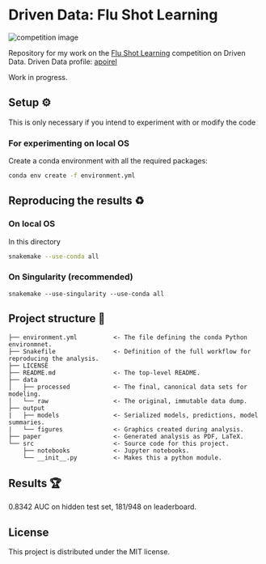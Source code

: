 # Driven Data: Flu Shot Learning

![competition image](https://drivendata-public-assets.s3.amazonaws.com/flu-vaccine.jpg)

Repository for my work on the [Flu Shot Learning](https://www.drivendata.org/competitions/66/flu-shot-learning/) competition on Driven Data.
Driven Data profile: [apoirel](https://www.drivendata.org/users/apoirel/)

Work in progress.

## Setup ⚙

This is only necessary if you intend to experiment with or modify
the code

### For experimenting on local OS

Create a conda environment with all the required packages: 
```sh
conda env create -f environment.yml
```

## Reproducing the results ♻

### On local OS
In this directory
```sh
snakemake --use-conda all
```

### On Singularity (recommended)
```
snakemake --use-singularity --use-conda all
```

## Project structure 📁
```
├── environment.yml          <- The file defining the conda Python environmnet. 
├── Snakefile                <- Definition of the full workflow for reproducing the analysis.
├── LICENSE                                 
├── README.md                <- The top-level README.
├── data
│   ├── processed            <- The final, canonical data sets for modeling.
│   └── raw                  <- The original, immutable data dump.
├── output             
|   ├── models               <- Serialized models, predictions, model summaries.
|   └── figures              <- Graphics created during analysis.
├── paper                    <- Generated analysis as PDF, LaTeX.
└── src                      <- Source code for this project.
    ├── notebooks            <- Jupyter notebooks.
    └── __init__.py          <- Makes this a python module.
```
    
## Results 🏆

0.8342 AUC on hidden test set, 181/948 on leaderboard.

## License 

This project is distributed under the  MIT license.
